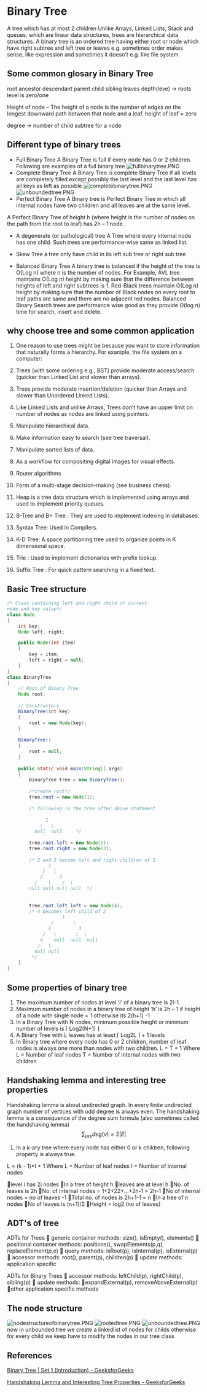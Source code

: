 # Binary Tree
A tree which has at most 2 children
Unlike Arrays, Linked Lists, Stack and queues, which are linear data structures, trees are hierarchical data structures.
A binary tree is an ordered tree having either root or node
which have right subtree and left tree or leaves
e.g. sometimes order makes sense, like expression 
and sometimes it doesn't e.g. like file system
## Some common glosary in  Binary Tree
root
ancestor
descendant
parent
child
sibling
leaves
depth(leve) -> roots level is zero/one

Height of node – The height of a node is the number of edges on the longest downward path between that node and a leaf.
height of leaf = zero

degree -> number of child subtree for a node 
## Different type of  binary trees
* Full Binary Tree
A Binary Tree is full if every node has 0 or 2 children. Following are examples of a full binary tree
![fullbinarytree.PNG](:storage\f4299f86-d831-4ea9-9b42-680a7a4b37bb\325165f3.PNG)
* Complete Binary Tree
A Binary Tree is complete Binary Tree if all levels are completely filled except possibly the last level and the last level has all keys as left as possible
![completebinarytree.PNG](:storage\f4299f86-d831-4ea9-9b42-680a7a4b37bb\717df7c3.PNG)
![unboundedtree.PNG](:storage\f4299f86-d831-4ea9-9b42-680a7a4b37bb\f96e81be.PNG)
* Perfect Binary Tree
A Binary tree is Perfect Binary Tree in which all internal nodes have two children and all leaves are at the same level.

A Perfect Binary Tree of height h (where height is the number of nodes on the path from the root to leaf) has 2h – 1 node.

* A degenerate (or pathological) tree
A Tree where every internal node has one child. Such trees are performance-wise same as linked list.

* Skew Tree
a tree only have child in its left sub tree or right sub tree

* Balanced Binary Tree
A binary tree is balanced if the height of the tree is O(Log n) where n is the number of nodes. For Example, AVL tree maintains O(Log n) height by making sure that the difference between heights of left and right subtrees is 1. Red-Black trees maintain O(Log n) height by making sure that the number of Black nodes on every root to leaf paths are same and there are no adjacent red nodes. Balanced Binary Search trees are performance wise good as they provide O(log n) time for search, insert and delete.

## why choose tree and some common application
1. One reason to use trees might be because you want to store information that naturally forms a hierarchy. For example, the file system on a computer:
2. Trees (with some ordering e.g., BST) provide moderate access/search (quicker than Linked List and slower than arrays).
3. Trees provide moderate insertion/deletion (quicker than Arrays and slower than Unordered Linked Lists).
4. Like Linked Lists and unlike Arrays, Trees don’t have an upper limit on number of nodes as nodes are linked using pointers.

1. Manipulate hierarchical data.
2. Make information easy to search (see tree traversal).
3. Manipulate sorted lists of data.
4. As a workflow for compositing digital images for visual effects.
5. Router algorithms
6. Form of a multi-stage decision-making (see business chess).
7. Heap is a tree data structure which is implemented using arrays and used to implement priority queues.
8. B-Tree and B+ Tree : They are used to implement indexing in databases.
9. Syntax Tree: Used in Compilers.
10. K-D Tree: A space partitioning tree used to organize points in K dimensional space.
11. Trie : Used to implement dictionaries with prefix lookup.
12. Suffix Tree : For quick pattern searching in a fixed text.
## Basic Tree structure
```java
/* Class containing left and right child of current 
node and key value*/
class Node 
{ 
	int key; 
	Node left, right; 

	public Node(int item) 
	{ 
		key = item; 
		left = right = null; 
	} 
} 
class BinaryTree 
{ 
    // Root of Binary Tree 
    Node root; 
  
    // Constructors 
    BinaryTree(int key) 
    { 
        root = new Node(key); 
    } 
  
    BinaryTree() 
    { 
        root = null; 
    } 
  
    public static void main(String[] args) 
    { 
        BinaryTree tree = new BinaryTree(); 
  
        /*create root*/
        tree.root = new Node(1); 
  
        /* following is the tree after above statement 
  
              1 
            /   \ 
          null  null     */
  
        tree.root.left = new Node(2); 
        tree.root.right = new Node(3); 
  
        /* 2 and 3 become left and right children of 1 
               1 
             /   \ 
            2      3 
          /    \    /  \ 
        null null null null  */
  
  
        tree.root.left.left = new Node(4); 
        /* 4 becomes left child of 2 
                    1 
                /       \ 
               2          3 
             /   \       /  \ 
            4    null  null  null 
           /   \ 
          null null 
         */
    } 
}
```

## Some properties of binary tree
1) The maximum number of nodes at level ‘l’ of a binary tree is 2l-1.
2) Maximum number of nodes in a binary tree of height ‘h’ is 2h – 1
if height of a node with single node = 1
otherwise its 2(h+1) -1 
3) In a Binary Tree with N nodes, minimum possible height or minimum number of levels is  ⌈ Log2(N+1) ⌉   
4) A Binary Tree with L leaves has at least   ⌈ Log2L ⌉ + 1   levels
5) In Binary tree where every node has 0 or 2 children, number of leaf nodes is always one more than nodes with two children.
 L = T + 1
Where L = Number of leaf nodes
      T = Number of internal nodes with two children
      
## Handshaking lemma and interesting tree properties
Handshaking lemma is about undirected graph. In every finite undirected graph number of vertices with odd degree is always even. The handshaking lemma is a consequence of the degree sum formula (also sometimes called the handshaking lemma)
$$ \sum_{u \epsilon v} deg(v) = 2\left  | E \right | $$
 
 
 1) In a k-ary tree where every node has either 0 or k children, following property is always true.

  L = (k - 1)*I + 1
Where L = Number of leaf nodes
      I = Number of internal nodes  

􀂅level i has 2i nodes
􀂅In a tree of height h
􀂅leaves are at level h
􀂅No. of leaves is 2h
􀂅No. of internal nodes = 1+2+22+…+2h-1 = 2h-1
􀂅No of internal nodes = no of leaves -1
􀂅Total no. of nodes is 2h+1-1 = n
􀂅In a tree of n nodes
􀂅No of leaves is (n+1)/2
􀂅Height = log2 (no of leaves)

## ADT's of tree
ADTs for Trees
􀂄 generic container methods: size(), isEmpty(),
elements()
􀂄 positional container methods: positions(),
swapElements(p,q), replaceElement(p,e)
􀂄 query methods: isRoot(p), isInternal(p),
isExternal(p)
􀂄 accessor methods: root(), parent(p),
children(p)
􀂄 update methods: application specific

ADTs for Binary Trees
􀂄 accessor methods: leftChild(p),
rightChild(p), sibling(p)
􀂄 update methods:
􀂅expandExternal(p), removeAboveExternal(p)
􀂅other application specific methods

## The node structure
 ![nodestructureofbinarytree.PNG](:storage\f4299f86-d831-4ea9-9b42-680a7a4b37bb\305cb671.PNG)
 ![rootedtree.PNG](:storage\f4299f86-d831-4ea9-9b42-680a7a4b37bb\75ded66b.PNG)
 ![unboundedtree.PNG](:storage\f4299f86-d831-4ea9-9b42-680a7a4b37bb\369add27.PNG)
now in unbounded tree we create a linkedlist of nodes for childs
otherwise for every child we keep have to modify the nodes
in our tree class

## References
[Binary Tree \| Set 1 (Introduction) - GeeksforGeeks](https://www.geeksforgeeks.org/binary-tree-set-1-introduction/)


[Handshaking Lemma and Interesting Tree Properties - GeeksforGeeks](https://www.geeksforgeeks.org/handshaking-lemma-and-interesting-tree-properties/)
